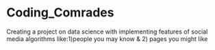 # Coding_Comrades
Creating a project on data science with implementing features of social media algorithms like:1)people you may know  & 2) pages you might like
